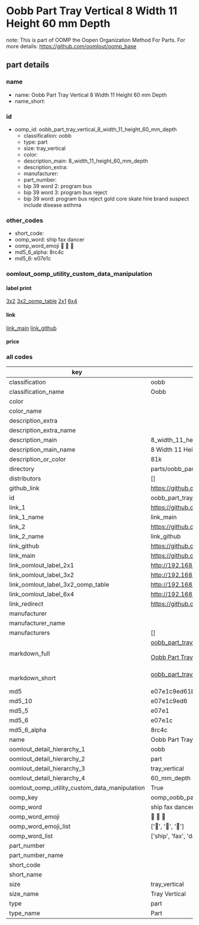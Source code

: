 # Oobb Part Tray Vertical 8 Width 11 Height 60 mm Depth  

note: This is part of OOMP the Oopen Organization Method For Parts. For more details: https://github.com/oomlout/oomp_base

##  part details
  







### name
* name: Oobb Part Tray Vertical 8 Width 11 Height 60 mm Depth
* name_short: 
### id
* oomp_id: oobb_part_tray_vertical_8_width_11_height_60_mm_depth
  * classification: oobb
  * type: part
  * size: tray_vertical
  * color: 
  * description_main: 8_width_11_height_60_mm_depth
  * description_extra: 
  * manufacturer: 
  * part_number: 
  * bip 39 word 2: program bus
  * bip 39 word 3: program bus reject
  * bip 39 word: program bus reject gold core skate hire brand suspect include disease asthma

### other_codes
* short_code: 
* oomp_word: ship fax dancer
* oomp_word_emoji :ship: :fax: :dancer:
* md5_6_alpha: 8rc4c
* md5_6: e07e1c






### oomlout_oomp_utility_custom_data_manipulation
#### label print
[3x2](http://192.168.1.245:1112/?label=oomp%208rc4c)
[3x2_oomp_table](http://192.168.1.108:1112/?label=oomp%208rc4c)
[2x1](http://192.168.1.242:1112/?label=oomp%208rc4c)
[6x4](http://192.168.1.55:1112/?label=oomp%208rc4c)    

#### link

[link_main](https://github.com/oomlout/oomlout_oomp_version_1_messy/tree/main/parts/oobb_part_tray_vertical_8_width_11_height_60_mm_depth) [link_github](https://github.com/oomlout/oomlout_oomp_version_1_messy/tree/main/parts/oobb_part_tray_vertical_8_width_11_height_60_mm_depth)                             

#### price







### all codes 
| key | value |  
| --- | --- |  
| classification | oobb |  
| classification_name | Oobb |  
| color |  |  
| color_name |  |  
| description_extra |  |  
| description_extra_name |  |  
| description_main | 8_width_11_height_60_mm_depth |  
| description_main_name | 8 Width 11 Height 60 mm Depth |  
| description_or_color | 81k |  
| directory | parts/oobb_part_tray_vertical_8_width_11_height_60_mm_depth |  
| distributors | [] |  
| github_link | https://github.com/oomlout/oomlout_oomp_part_src/tree/main/parts/oobb_part_tray_vertical_8_width_11_height_60_mm_depth |  
| id | oobb_part_tray_vertical_8_width_11_height_60_mm_depth |  
| link_1 | https://github.com/oomlout/oomlout_oomp_version_1_messy/tree/main/parts/oobb_part_tray_vertical_8_width_11_height_60_mm_depth |  
| link_1_name | link_main |  
| link_2 | https://github.com/oomlout/oomlout_oomp_version_1_messy/tree/main/parts/oobb_part_tray_vertical_8_width_11_height_60_mm_depth |  
| link_2_name | link_github |  
| link_github | https://github.com/oomlout/oomlout_oomp_version_1_messy/tree/main/parts/oobb_part_tray_vertical_8_width_11_height_60_mm_depth |  
| link_main | https://github.com/oomlout/oomlout_oomp_version_1_messy/tree/main/parts/oobb_part_tray_vertical_8_width_11_height_60_mm_depth |  
| link_oomlout_label_2x1 | http://192.168.1.242:1112/?label=oomp%208rc4c |  
| link_oomlout_label_3x2 | http://192.168.1.245:1112/?label=oomp%208rc4c |  
| link_oomlout_label_3x2_oomp_table | http://192.168.1.108:1112/?label=oomp%208rc4c |  
| link_oomlout_label_6x4 | http://192.168.1.55:1112/?label=oomp%208rc4c |  
| link_redirect | https://github.com/oomlout/oomlout_oomp_version_1_messy/tree/main/parts/oobb_part_tray_vertical_8_width_11_height_60_mm_depth |  
| manufacturer |  |  
| manufacturer_name |  |  
| manufacturers | [] |  
| markdown_full | [oobb_part_tray_vertical_8_width_11_height_60_mm_depth](none)<br>[](none)<br>[Oobb Part Tray Vertical 8 Width 11 Height 60 Mm Depth](none)<br><br> |  
| markdown_short | [oobb_part_tray_vertical_8_width_11_height_60_mm_depth](none)<br><br> |  
| md5 | e07e1c9ed61b0d832818264569c7bd5f |  
| md5_10 | e07e1c9ed6 |  
| md5_5 | e07e1 |  
| md5_6 | e07e1c |  
| md5_6_alpha | 8rc4c |  
| name | Oobb Part Tray Vertical 8 Width 11 Height 60 mm Depth |  
| oomlout_detail_hierarchy_1 | oobb |  
| oomlout_detail_hierarchy_2 | part |  
| oomlout_detail_hierarchy_3 | tray_vertical |  
| oomlout_detail_hierarchy_4 | 60_mm_depth |  
| oomlout_oomp_utility_custom_data_manipulation | True |  
| oomp_key | oomp_oobb_part_tray_vertical_8_width_11_height_60_mm_depth |  
| oomp_word | ship fax dancer |  
| oomp_word_emoji | :ship: :fax: :dancer: |  
| oomp_word_emoji_list | [':ship:', ':fax:', ':dancer:'] |  
| oomp_word_list | ['ship', 'fax', 'dancer'] |  
| part_number |  |  
| part_number_name |  |  
| short_code |  |  
| short_name |  |  
| size | tray_vertical |  
| size_name | Tray Vertical |  
| type | part |  
| type_name | Part |  
